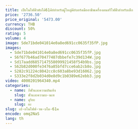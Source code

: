 ```yaml
---
title: เปียโนไฟฟ้าพับได้61คีย์สำหรับผู้ใหญ่คีย์บอร์ดมืออาชีพเครื่องดนตรีไฟฟ้าสำหรับเด็ก
price: '2736.50'
price_original: '5473.00'
currency: THB
discount: 50%
rating: 5
volume: 4
image: Sde71bde041014e0a8ed691cc0635f35fP.jpg
images:
  - Sde71bde041014e0a8ed691cc0635f35fP.jpg
  - S6f677b46ad70477487dbbefe7c39d134W.jpg
  - Sd17aadd6857147558099921458f54b9bs.jpg
  - S62b82d000fe3476a85bfd7cce6ab2cb8o.jpg
  - S282c91224c8042cc8c603a8be93d16062.jpg
  - S333e2f8d2b034d0e8d9c1b0389e62ebb3.jpg
video: 4000201964340.mp4
categories:
  - name: กีฬาและความบันเทิง
    slug: ฬาและความบ-นเท
  - name: ดุริยะ
    slug: ยะ
slug: เป-ยโนไฟฟ-าพ-บได-61ค
encode: omq2NaS
lang: th
---
```

  